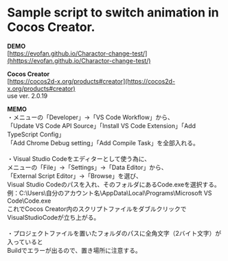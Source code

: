 # Sample script to switch animation in Cocos Creator.

**DEMO**  
[https://evofan.github.io/Charactor-change-test/](hhttps://evofan.github.io/Charactor-change-test/)  

**Cocos Creator**  
[https://cocos2d-x.org/products#creator](https://cocos2d-x.org/products#creator)  
use ver. 2.0.19

**MEMO**  
・メニューの「Developer」→「VS Code Workflow」から、  
「Update VS Code API Source」「Install VS Code Extension」「Add TypeScript Config」  
「Add Chrome Debug setting」「Add Compile Task」を全部入れる。  
<br />
・Visual Studio Codeをエディターとして使う為に、  
メニューの「File」→「Settings」→「Data Editor」から、  
「External Script Editor」→「Browse」を選び、  
Visual Studio Codeのパスを入れ、そのフォルダにあるCode.exeを選択する。  
例：C:\Users\自分のアカウント名\AppData\Local\Programs\Microsoft VS Code\Code.exe  
これでCocos Creator内のスクリプトファイルをダブルクリックでVisualStudioCodeが立ち上がる。  
<br />
・プロジェクトファイルを置いたフォルダのパスに全角文字（2バイト文字）が入っていると  
Buildでエラーが出るので、置き場所に注意する。
